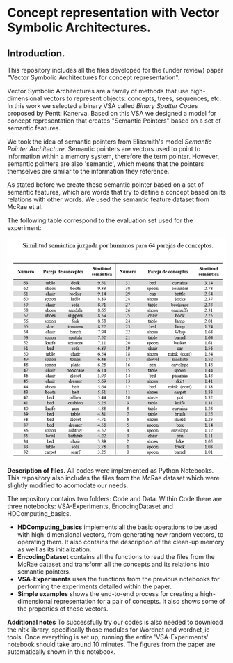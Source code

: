 # Concept representation with Vector Symbolic Architectures.

## Introduction.
This repository includes all the files developed for the (under review) paper "Vector Symbolic Architectures for concept representation". 

Vector Symbolic Architectures are a family of methods that use high-dimensional vectors to represent objects: concepts, trees, sequences, etc. In this work we selected a binary VSA called *Binary Spatter Codes* proposed by Pentti Kanerva. Based on this VSA we designed a model for concept representation that creates "Semantic Pointers" based on a set of semantic features. 

We took the idea of semantic pointers from Eliasmith's model *Semantic Pointer Architecture*. Semantic pointers are vectors used to point to information within a memory system, therefore the term pointer. However, semantic pointers are also 'semantic', which means that the pointers themselves are similar to the information they reference. 

As stated before we create these semantic pointer based on a set of semantic features, which are words that try to define a concept based on its relations with other words. We used the semantic feature dataset from McRae et al. 

The following table correspond to the evaluation set used for the experiment:

![EvaluationTest](https://github.com/jobquiroz/VSA_concept_rep/blob/master/HumanSimilarity%20Benchmark.png)


**Description of files.**
All codes were implemented as Python Notebooks. This repository also includes the files from the McRae dataset which were slightly modified to acomodate our needs. 

The repository contains two folders: Code and Data. 
Within Code there are three notebooks: VSA-Experiments, EncodingDataset and HDComputing_basics.

- **HDComputing_basics** implements all the basic operations to be used with high-dimensional vectors, from generating new random vectors, to operating them. It also contains the description of the clean-up memory as well as its initialization.
- **EncodingDataset** contains all the functions to read the files from the McRae dataset and transform all the concepts and its relations into semantic pointers. 
- **VSA-Experiments** uses the functions from the previous notebooks for performing the experiments detailed within the paper.
- **Simple examples** shows the end-to-end process for creating a high-dimensional representation for a pair of concepts. It also shows some of the properties of these vectors. 

**Additional notes**
To successfully try our codes is also needed to download the nltk library, specifically those modules for Wordnet and wordnet_ic tools. 
Once everything is set up, running the entire 'VSA-Experiments' notebook should take around 10 minutes. The figures from the paper are automatically shown in this notebook.
